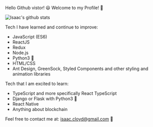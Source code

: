 Hello Github vistor! 😃 Welcome to my Profile! 👋

![Isaac's github stats](https://github-readme-stats.vercel.app/api?username=Istott)

Tech I have learned and continue to improve: 
- JavaScript (ES6)
- ReactJS
- Redux
- Node.js
- Python3 🐍
- HTML/CSS
- Ant Design, GreenSock, Styled Components and other styling and animation libraries 

Tech that I am excited to learn:
- TypeScript and more specifically React TypeScript
- Django or Flask with Python3 🐍
- React Native
- Anything about blockchain

Feel free to contact me at:
isaac.cloyd@gmail.com  📧


<!--
**Istott/Istott** is a ✨ _special_ ✨ repository because its `README.md` (this file) appears on your GitHub profile.

Here are some ideas to get you started:

- 🔭 I’m currently working on ...
- 🌱 I’m currently learning ...
- 👯 I’m looking to collaborate on ...
- 🤔 I’m looking for help with ...
- 💬 Ask me about ...
- 📫 How to reach me: ...
- 😄 Pronouns: ...
- ⚡ Fun fact: ...
-->
